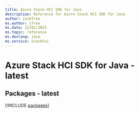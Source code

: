 ```yaml
---
title: Azure Stack HCI SDK for Java
description: Reference for Azure Stack HCI SDK for Java
author: joshfree
ms.author: jfree
ms.data: 12/01/2022
ms.topic: reference
ms.devlang: java
ms.service: stackhci
---
```

# Azure Stack HCI SDK for Java - latest
## Packages - latest
[!INCLUDE [packages](stack-hci-index.md)]